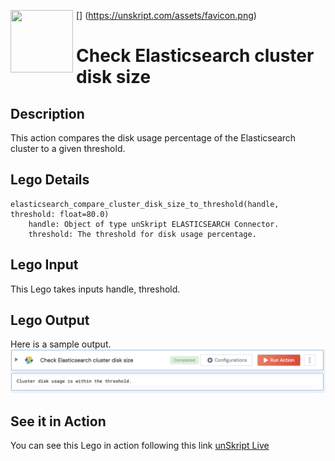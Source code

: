 [<img align="left" src="https://unskript.com/assets/favicon.png" width="100" height="100" style="padding-right: 5px">]
(https://unskript.com/assets/favicon.png)
<h1>Check Elasticsearch cluster disk size</h1>

## Description
This action compares the disk usage percentage of the Elasticsearch cluster to a given threshold.

## Lego Details
	elasticsearch_compare_cluster_disk_size_to_threshold(handle, threshold: float=80.0)
		handle: Object of type unSkript ELASTICSEARCH Connector.
		threshold: The threshold for disk usage percentage.


## Lego Input
This Lego takes inputs handle, threshold.

## Lego Output
Here is a sample output.
<img src="./1.png">

## See it in Action

You can see this Lego in action following this link [unSkript Live](https://us.app.unskript.io)